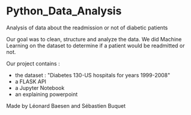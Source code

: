 # Python_Data_Analysis
Analysis of data about the readmission or not of diabetic patients

Our goal was to clean, structure and analyze the data. We did Machine Learning on the dataset to determine if a patient would be readmitted or not.

Our project contains :
- the dataset : "Diabetes 130-US hospitals for years 1999-2008"
- a FLASK API
- a Jupyter Notebook
- an explaining powerpoint 

Made by Léonard Baesen and Sébastien Buquet
